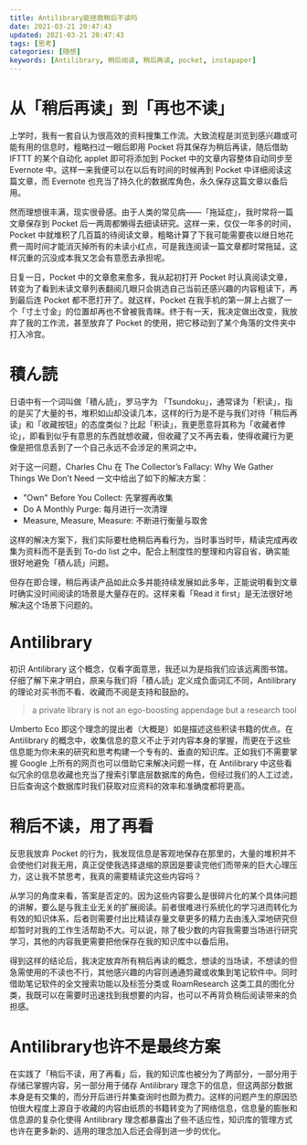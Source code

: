 ```yaml
---
title: Antilibrary能拯救稍后不读吗
date: 2021-03-21 20:47:43
updated: 2021-03-21 20:47:43
tags: [思考]
categories: [随想]
keywords: [Antilibrary, 稍后阅读, 稍后再读, pocket, instapaper]
---
```

# 从「稍后再读」到「再也不读」
上学时，我有一套自认为很高效的资料搜集工作流。大致流程是浏览到感兴趣或可能有用的信息时，粗略扫过一眼后即用 Pocket 将其保存为稍后再读，随后借助 IFTTT 的某个自动化 applet 即可将添加到 Pocket 中的文章内容整体自动同步至 Evernote 中。这样一来我便可以在以后有时间的时候再到 Pocket 中详细阅读这篇文章，而 Evernote 也充当了持久化的数据库角色，永久保存这篇文章以备后用。

然而理想很丰满，现实很骨感。由于人类的常见病——「拖延症」，我时常将一篇文章保存到 Pocket 后一两周都懒得去细读研究。这样一来，仅仅一年多的时间， Pocket 中就堆积了几百篇的待阅读文章，粗略计算了下我可能需要夜以继日地花费一周时间才能消灭掉所有的未读小红点，可是我连阅读一篇文章都时常拖延，这样沉重的沉没成本我又怎会有意愿去承担呢。

日复一日，Pocket 中的文章愈来愈多，我从起初打开 Pocket 时认真阅读文章，转变为了看到未读文章列表翻阅几眼只会挑选自己当前还感兴趣的内容粗读下，再到最后连 Pocket 都不愿打开了。就这样，Pocket 在我手机的第一屏上占据了一个「寸土寸金」的位置却再也不曾被我青睐。终于有一天，我决定做出改变，我放弃了我的工作流，甚至放弃了 Pocket 的使用，把它移动到了某个角落的文件夹中打入冷宫。

# 積ん読
日语中有一个词叫做「積ん読」，罗马字为 「Tsundoku」，通常译为「积读」，指的是买了大量的书，堆积如山却没读几本，这样的行为是不是与我们对待「稍后再读」和「收藏按钮」的态度类似？比起「积读」，我更愿意将其称为「收藏者悖论」，即看到似乎有意思的东西就想收藏，但收藏了又不再去看，使得收藏行为更像是把信息丢到了一个自己永远不会涉足的黑洞之中。

对于这一问题，Charles Chu 在 The Collector’s Fallacy: Why We Gather Things We Don’t Need 一文中给出了如下的解决方案：
<!--more-->
- "Own" Before You Collect: 先掌握再收集
- Do A Monthly Purge: 每月进行一次清理
- Measure, Measure, Measure: 不断进行衡量与取舍

这样的解决方案下，我们实际要杜绝稍后再看行为，当时事当时毕，精读完成再收集为资料而不是丢到 To-do list 之中。配合上制度性的整理和内容自省，确实能很好地避免「積ん読」问题。

但存在即合理，稍后再读产品如此众多并能持续发展如此多年，正能说明看到文章时确实没时间阅读的场景是大量存在的。这样来看「Read it first」是无法很好地解决这个场景下问题的。

# Antilibrary
初识 Antilibrary 这个概念，仅看字面意思，我还以为是指我们应该远离图书馆。仔细了解下来才明白，原来与我们将「積ん読」定义成负面词汇不同，Antilibrary 的理论对买书而不看、收藏而不阅是支持和鼓励的。

> a private library is not an ego-boosting appendage but a research tool

Umberto Eco 即这个理念的提出者（大概是）如是描述这些积读书籍的优点。在 Antilibrary 的概念中，收集信息的意义不止于对内容本身的掌握，而更在于这些信息能为你未来的研究和思考构建一个专有的、垂直的知识库。正如我们不需要掌握 Google 上所有的网页也可以借助它来解决问题一样，在 Antilibrary 中这些看似冗余的信息收藏也充当了搜索引擎底层数据库的角色，但经过我们的人工过滤，日后查询这个数据库时我们获取对应资料的效率和准确度都将更高。

# 稍后不读，用了再看
反思我放弃 Pocket 的行为，我发现信息是客观地保存在那里的，大量的堆积并不会使他们对我无用，真正促使我选择退缩的原因是要读完他们而带来的巨大心理压力，这让我不禁思考，我真的需要精读完这些内容吗？

从学习的角度来看，答案是否定的。因为这些内容要么是很碎片化的某个具体问题的讲解，要么是与我主业无关的扩展阅读。前者很难进行系统化的学习进而转化为有效的知识体系，后者则需要付出比精读存量文章更多的精力去由浅入深地研究但却暂时对我的工作生活帮助不大。可以说，除了极少数的内容我需要当场进行研究学习，其他的内容我更需要把他保存在我的知识库中以备后用。

得到这样的结论后，我决定放弃所有稍后再读的概念，想读的当场读，不想读的但急需使用的不读也不行，其他感兴趣的内容则通通剪藏或收集到笔记软件中。同时借助笔记软件的全文搜索功能以及标签分类或 RoamResearch 这类工具的图化分类，我既可以在需要时迅速找到我想要的内容，也可以不再背负稍后阅读带来的负担感。

# Antilibrary也许不是最终方案
在实践了「稍后不读，用了再看」后，我的知识库也被分为了两部分，一部分用于存储已掌握内容，另一部分用于储存 Antilibrary 理念下的信息，但这两部分数据本身是有交集的，而分开后进行并集查询时也颇为费力。这样的问题产生的原因恐怕很大程度上源自于收藏的内容由纸质的书籍转变为了网络信息，信息量的膨胀和信息源的复杂化使得 Antilibrary 理念都暴露出了些不适应性，知识库的管理方式也许在更多新的、适用的理念加入后还会得到进一步的优化。